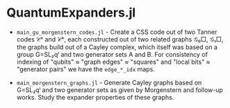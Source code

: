 # QuantumExpanders.jl

- `main_gu_morgenstern_codes.jl` - Create a CSS code out of two Tanner codes 𝒞ᶻ and 𝒞ˣ, each constructed out of two related graphs 𝒢₀□, 𝒢₁□, the graphs build out of a Cayley complex, which itself was based on a group G=SL₂qⁱ and two generator sets A and B. For consistency of indexing of "qubits" ≈ "graph edges" ≈ "squares" and "local bits" ≈ "generator pairs" we have the `edge_*_idx` maps.

- `main_morgenstern_graphs.jl` - Generate Cayley graphs based on G=SL₂qⁱ and two generator sets as given by Morgenstern and follow-up works. Study the expander properties of these graphs.